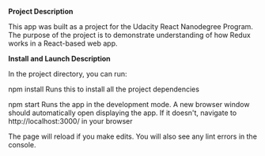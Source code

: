 **Project Description**

This app was built as a project for the Udacity React Nanodegree Program. The purpose of the project is to demonstrate understanding of how Redux works in a React-based web app.

**Install and Launch Description**

In the project directory, you can run:

npm install
Runs this to install all the project dependencies

npm start
Runs the app in the development mode.
A new browser window should automatically open displaying the app. If it doesn't, navigate to http://localhost:3000/ in your browser

The page will reload if you make edits.
You will also see any lint errors in the console.